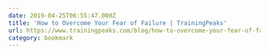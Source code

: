 ```yaml
---
date: 2019-04-25T06:55:47.000Z
title: 'How to Overcome Your Fear of Failure | TrainingPeaks'
url: https://www.trainingpeaks.com/blog/how-to-overcome-your-fear-of-failure/
category: bookmark
---
```

